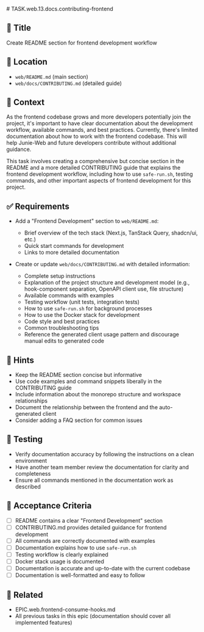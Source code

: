 <file name=0 path=TASK.web.13.docs.contributing-frontend.md># TASK.web.13.docs.contributing-frontend

## 📌 Title
Create README section for frontend development workflow

## 📁 Location
- `web/README.md` (main section)
- `web/docs/CONTRIBUTING.md` (detailed guide)

## 🧠 Context
As the frontend codebase grows and more developers potentially join the project, it's important to have clear documentation about the development workflow, available commands, and best practices. Currently, there's limited documentation about how to work with the frontend codebase. This will help Junie-Web and future developers contribute without additional guidance.

This task involves creating a comprehensive but concise section in the README and a more detailed CONTRIBUTING guide that explains the frontend development workflow, including how to use `safe-run.sh`, testing commands, and other important aspects of frontend development for this project.

## ✅ Requirements

- Add a "Frontend Development" section to `web/README.md`:
  - Brief overview of the tech stack (Next.js, TanStack Query, shadcn/ui, etc.)
  - Quick start commands for development
  - Links to more detailed documentation

- Create or update `web/docs/CONTRIBUTING.md` with detailed information:
  - Complete setup instructions
  - Explanation of the project structure and development model (e.g., hook-component separation, OpenAPI client use, file structure)
  - Available commands with examples
  - Testing workflow (unit tests, integration tests)
  - How to use `safe-run.sh` for background processes
  - How to use the Docker stack for development
  - Code style and best practices
  - Common troubleshooting tips
  - Reference the generated client usage pattern and discourage manual edits to generated code

## 🔧 Hints
- Keep the README section concise but informative
- Use code examples and command snippets liberally in the CONTRIBUTING guide
- Include information about the monorepo structure and workspace relationships
- Document the relationship between the frontend and the auto-generated client
- Consider adding a FAQ section for common issues

## 🧪 Testing

- Verify documentation accuracy by following the instructions on a clean environment
- Have another team member review the documentation for clarity and completeness
- Ensure all commands mentioned in the documentation work as described

## 🧼 Acceptance Criteria

- [ ] README contains a clear "Frontend Development" section
- [ ] CONTRIBUTING.md provides detailed guidance for frontend development
- [ ] All commands are correctly documented with examples
- [ ] Documentation explains how to use `safe-run.sh`
- [ ] Testing workflow is clearly explained
- [ ] Docker stack usage is documented
- [ ] Documentation is accurate and up-to-date with the current codebase
- [ ] Documentation is well-formatted and easy to follow

## 🔗 Related

- EPIC.web.frontend-consume-hooks.md
- All previous tasks in this epic (documentation should cover all implemented features)</file>